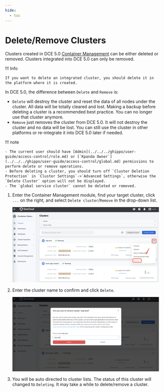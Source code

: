 ```yaml
---
hide:
  - toc
---
```


# Delete/Remove Clusters

Clusters created in DCE 5.0 [Container Management](../../intro/index.md) can be either deleted or removed. Clusters integrated into DCE 5.0 can only be removed.

!!! Info

    If you want to delete an integrated cluster, you should delete it in the platform where it is created.

In DCE 5.0, the difference between `Delete` and `Remove` is:

- `Delete` will destroy the cluster and reset the data of all nodes under the cluster. All data will be totally cleared and lost. Making a backup before deleting a cluster is a recommended best practice. You can no longer use that cluster anymore.
- `Remove` just removes the cluster from DCE 5.0. It will not destroy the cluster and no data will be lost. You can still use the cluster in other platforms or re-integrate it into DCE 5.0 later if needed.

!!! note

    - The current user should have [Admin](../../../ghippo/user-guide/access-control/role.md) or [`Kpanda Owner`](../../../ghippo/user-guide/access-control/global.md) permissions to perform delete or remove operations.
    - Before deleting a cluster, you should turn off `Cluster Deletion Protection` in `Cluster Settings`->`Advanced Settings`, otherwise the `Delete Cluster` option will not be displayed.
    - The `global service cluster` cannot be deleted or removed.

1. Enter the Container Management module, find your target cluster, click `...` on the right, and select `Delete cluster`/`Remove` in the drop-down list.

    ![screen](../../images/cluster-delete01.png)

2. Enter the cluster name to confirm and click `Delete`.

    ![screen](../../images/cluster-delete02.png)

3. You will be auto directed to cluster lists. The status of this cluster will changed to `Deleting`. It may take a while to delete/remove a cluster.
